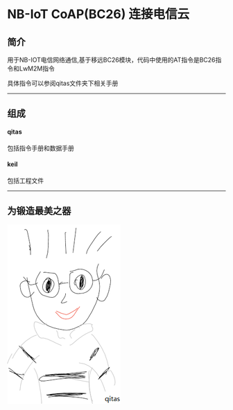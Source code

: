 ﻿
# NB-IoT CoAP(BC26) 连接电信云 

## 简介

用于NB-IOT电信网络通信,基于移远BC26模块，代码中使用的AT指令是BC26指令和LwM2M指令

具体指令可以参阅qitas文件夹下相关手册

---

## 组成

####  qitas

包括指令手册和数据手册

####  keil

包括工程文件

---

## 为锻造最美之器

[![sites](qitas/qitas.png)](http://www.qitas.cn)

